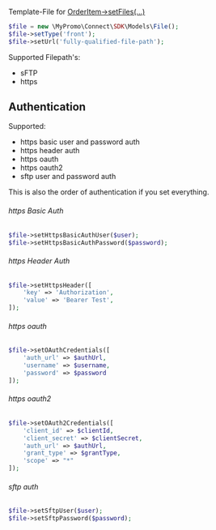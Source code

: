 Template-File for [OrderItem->setFiles(...)][OrderItem]

```php
$file = new \MyPromo\Connect\SDK\Models\File();
$file->setType('front');
$file->setUrl('fully-qualified-file-path');
```

Supported Filepath's:
- sFTP
- https

## Authentication
Supported:
- https basic user and password auth
- https header auth
- https oauth
- https oauth2
- sftp user and password auth

This is also the order of authentication if you set everything.

###### https Basic Auth
```php
$file->setHttpsBasicAuthUser($user);
$file->setHttpsBasicAuthPassword($password);
```

###### https Header Auth
```php
$file->setHttpsHeader([
	'key' => 'Authorization',
	'value' => 'Bearer Test',
]);
```

###### https oauth
```php
$file->setOAuthCredentials([
    'auth_url' => $authUrl,
    'username' => $username,
    'password' => $password
]);
```

###### https oauth2
```php
$file->setOAuth2Credentials([
    'client_id' => $clientId,
    'client_secret' => $clientSecret,
    'auth_url' => $authUrl,
    'grant_type' => $grantType,
    'scope' => "*"
]);
```

###### sftp auth
```php
$file->setSftpUser($user);
$file->setSftpPassword($password);
```

[OrderItem]: OrderItem.md
